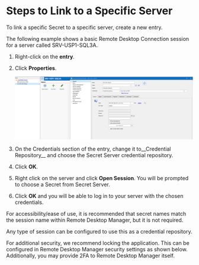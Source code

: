 [title]: # (Link to a Specific Server)
[tags]: # (configuration)
[priority]: # (103)
# Steps to Link to a Specific Server

To link a specific Secret to a specific server, create a new entry.

The following example shows a basic Remote Desktop Connection session for a server
called SRV-USP1-SQL3A.

1. Right-click on the __entry__.
1. Click __Properties__.

   ![Properties](images/d7ccc81881e7624a206573f8d0933288.png)
1. On the Credentials section of the entry, change it to__Credential
    Repository__ and choose the Secret Server credential repository.
1. Click __OK__.

1. Right click on the server and click __Open Session__. You will be prompted to choose a Secret from Secret Server.

1. Click __OK__ and you will be able to log in to your server with the chosen credentials.

For accessibility/ease of use, it is recommended that secret names match the
session name within Remote Desktop Manager, but it is not required.

Any type of session can be configured to use this as a credential repository.

For additional security, we recommend locking the application. This can be
configured in Remote Desktop Manager security settings as shown below.
Additionally, you may provide 2FA to Remote Desktop Manager itself.
